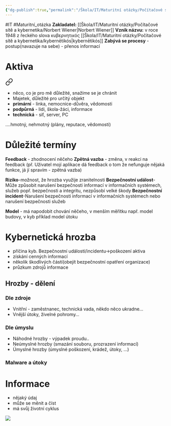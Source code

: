 ```yaml
---
{"dg-publish":true,"permalink":"/Škola/IT/Maturitní otázky/Počítačové sítě a kybernetika/Úvod do kybernetické bezpečnosti/","created":"2023-12-14T18:23:42.725+01:00","updated":"2024-03-14T18:22:16.449+01:00"}
---
```


#IT #Maturitní_otázka 
**Zakladatel:** [[Škola/IT/Maturitní otázky/Počítačové sítě a kybernetika/Norbert Wiener\|Norbert Wiener]]
**Vznik názvu:** v roce 1948 z řeckého slova κυβερνητικός [[Škola/IT/Maturitní otázky/Počítačové sítě a kybernetika/kybernētikós\|kybernētikós]]
**Zabývá se procesy** - postup(navazuje na sebe) - přenos informací
# Aktiva

<div class="transclusion internal-embed is-loaded"><a class="markdown-embed-link" href="/skola/it/aktiva/" aria-label="Open link"><svg xmlns="http://www.w3.org/2000/svg" width="24" height="24" viewBox="0 0 24 24" fill="none" stroke="currentColor" stroke-width="2" stroke-linecap="round" stroke-linejoin="round" class="svg-icon lucide-link"><path d="M10 13a5 5 0 0 0 7.54.54l3-3a5 5 0 0 0-7.07-7.07l-1.72 1.71"></path><path d="M14 11a5 5 0 0 0-7.54-.54l-3 3a5 5 0 0 0 7.07 7.07l1.71-1.71"></path></svg></a><div class="markdown-embed">




- něco, co je pro mě důležité, snažíme se je chránit
- Majetek, důležité pro určitý objekt
- **primární** - linka, nemocnice-důvěra, vědomosti
- **podpůrná** - lidi, škola-žáci, informace
- **technická** - síť, server, PC

….hmotný, nehmotný (plány, reputace, vědomosti)

</div></div>


# Důležité termíny 
**Feedback** - zhodnocení něčeho
**Zpětná vazba** - změna, v reakci na feedback (př. Uživatel mojí aplikace dá feedback o tom že nefunguje nějaká funkce, já jí spravím - zpětná vazba)

**Riziko**-možnost, že hrozba využije zranitelnosti
**Bezpečnostní událost**- Může způsobit narušení bezpečnosti informací v informačních systémech, služeb popř. bezpečnosti a integritu, nezpůsobí velké škody
**Bezpečnostní incident**-Narušení bezpečnosti informací v informačních systémech nebo narušení bezpečnosti služeb

**Model** - má napodobit chování něčeho, v menším měřítku např. model budovy, v kyb příklad model útoku
# Kybernetická hrozba
- příčina kyb. Bezpečnostní události/incidentu->poškození aktiva
- získání cenných informací
- několik škodlivých částí(obejít bezpečnostní opatření organizace)
- průzkum zdrojů informace
## Hrozby - dělení
### Dle zdroje
- Vnitřní - zaměstnanec, technická vada, někdo něco ukradne…
- Vnější útoky, živelné pohromy…
### Dle úmyslu
- Náhodné hrozby - výpadek proudu..
- Neúmyslné hrozby (smazání souboru, prozrazení informací)
- Úmyslné hrozby (úmyslné poškození, krádež, útoky, …)
### Malware a útoky

# Informace

<div class="transclusion internal-embed is-loaded"><div class="markdown-embed">



- nějaký údaj
- může se měnit a číst
- má svůj životní cyklus

![](https://lh7-us.googleusercontent.com/bcgZZIbPRXZbF-1JFXTrkwxea2T7mc225zTLGI2nYyGbnyLVavdfuYENf9L-luqLNlxjR1UQGkiKIpsc5jACbyrWzGVFx8JzzXWA3UBiLknmbKELl8FifhsxnafYpiVl6YEe_C8Gs7iW4-3Uuh-kQkQ)

</div></div>
